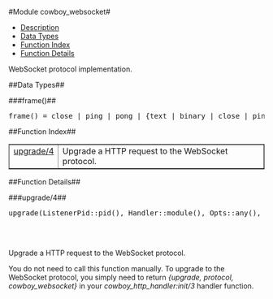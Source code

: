 

#Module cowboy_websocket#
* [Description](#description)
* [Data Types](#types)
* [Function Index](#index)
* [Function Details](#functions)


WebSocket protocol implementation.


<a name="types"></a>

##Data Types##




###<a name="type-frame">frame()</a>##



<pre>frame() = close | ping | pong | {text | binary | close | ping | pong, binary()}</pre>
<a name="index"></a>

##Function Index##


<table width="100%" border="1" cellspacing="0" cellpadding="2" summary="function index"><tr><td valign="top"><a href="#upgrade-4">upgrade/4</a></td><td>Upgrade a HTTP request to the WebSocket protocol.</td></tr></table>


<a name="functions"></a>

##Function Details##

<a name="upgrade-4"></a>

###upgrade/4##


<pre>upgrade(ListenerPid::pid(), Handler::module(), Opts::any(), Req::<a href="cowboy_req.md#type-req">cowboy_req:req()</a>) -> closed</pre>
<br></br>




Upgrade a HTTP request to the WebSocket protocol.

You do not need to call this function manually. To upgrade to the WebSocket
protocol, you simply need to return _{upgrade, protocol, cowboy_websocket}_
in your _cowboy_http_handler:init/3_ handler function.